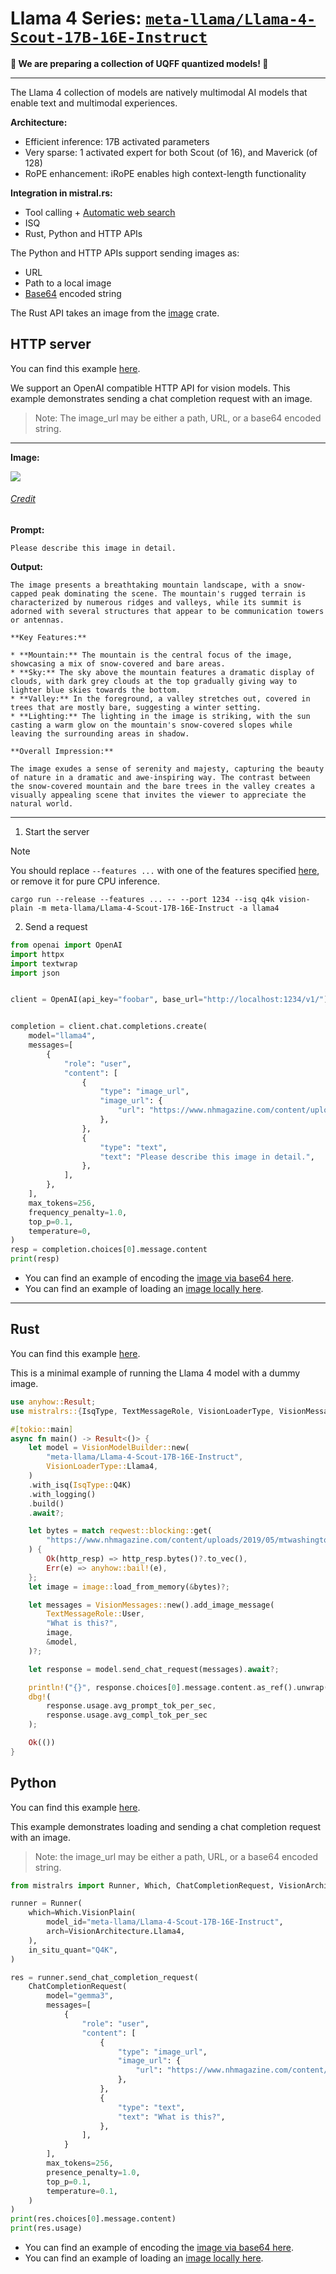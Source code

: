 # Llama 4 Series: [`meta-llama/Llama-4-Scout-17B-16E-Instruct`](https://huggingface.co/meta-llama/Llama-4-Scout-17B-16E-Instruct)

**🚧 We are preparing a collection of UQFF quantized models! 🚧**

---

The Llama 4 collection of models are natively multimodal AI models that enable text and multimodal experiences. 

**Architecture:**
- Efficient inference: 17B activated parameters
- Very sparse: 1 activated expert for both Scout (of 16), and Maverick (of 128)
- RoPE enhancement: iRoPE enables high context-length functionality

**Integration in mistral.rs:**
- Tool calling + [Automatic web search](WEB_SEARCH.md)
- ISQ
- Rust, Python and HTTP APIs

The Python and HTTP APIs support sending images as:
- URL
- Path to a local image
- [Base64](https://en.wikipedia.org/wiki/Base64) encoded string

The Rust API takes an image from the [image](https://docs.rs/image/latest/image/index.html) crate.

## HTTP server
You can find this example [here](../examples/server/llama4.py).

We support an OpenAI compatible HTTP API for vision models. This example demonstrates sending a chat completion request with an image.

> Note: The image_url may be either a path, URL, or a base64 encoded string.

---

**Image:**

<img src="https://www.nhmagazine.com/content/uploads/2019/05/mtwashingtonFranconia-2-19-18-108-Edit-Edit.jpg">
<h6><a href = "https://www.nhmagazine.com/content/uploads/2019/05/mtwashingtonFranconia-2-19-18-108-Edit-Edit.jpg">Credit</a></h6>

**Prompt:**
```
Please describe this image in detail.
```

**Output:**
```
The image presents a breathtaking mountain landscape, with a snow-capped peak dominating the scene. The mountain's rugged terrain is characterized by numerous ridges and valleys, while its summit is adorned with several structures that appear to be communication towers or antennas.

**Key Features:**

* **Mountain:** The mountain is the central focus of the image, showcasing a mix of snow-covered and bare areas.
* **Sky:** The sky above the mountain features a dramatic display of clouds, with dark grey clouds at the top gradually giving way to lighter blue skies towards the bottom.
* **Valley:** In the foreground, a valley stretches out, covered in trees that are mostly bare, suggesting a winter setting.
* **Lighting:** The lighting in the image is striking, with the sun casting a warm glow on the mountain's snow-covered slopes while leaving the surrounding areas in shadow.

**Overall Impression:**

The image exudes a sense of serenity and majesty, capturing the beauty of nature in a dramatic and awe-inspiring way. The contrast between the snow-covered mountain and the bare trees in the valley creates a visually appealing scene that invites the viewer to appreciate the natural world.
```

---

1) Start the server

> [!NOTE]
> You should replace `--features ...` with one of the features specified [here](../README.md#supported-accelerators), or remove it for pure CPU inference.

```
cargo run --release --features ... -- --port 1234 --isq q4k vision-plain -m meta-llama/Llama-4-Scout-17B-16E-Instruct -a llama4
```

2) Send a request

```py
from openai import OpenAI
import httpx
import textwrap
import json


client = OpenAI(api_key="foobar", base_url="http://localhost:1234/v1/")


completion = client.chat.completions.create(
    model="llama4",
    messages=[
        {
            "role": "user",
            "content": [
                {
                    "type": "image_url",
                    "image_url": {
                        "url": "https://www.nhmagazine.com/content/uploads/2019/05/mtwashingtonFranconia-2-19-18-108-Edit-Edit.jpg"
                    },
                },
                {
                    "type": "text",
                    "text": "Please describe this image in detail.",
                },
            ],
        },
    ],
    max_tokens=256,
    frequency_penalty=1.0,
    top_p=0.1,
    temperature=0,
)
resp = completion.choices[0].message.content
print(resp)

```

- You can find an example of encoding the [image via base64 here](../examples/server/phi3v_base64.py).
- You can find an example of loading an [image locally here](../examples/server/phi3v_local_img.py).

---

## Rust
You can find this example [here](../mistralrs/examples/llama4/main.rs).

This is a minimal example of running the Llama 4 model with a dummy image.

```rust
use anyhow::Result;
use mistralrs::{IsqType, TextMessageRole, VisionLoaderType, VisionMessages, VisionModelBuilder};

#[tokio::main]
async fn main() -> Result<()> {
    let model = VisionModelBuilder::new(
        "meta-llama/Llama-4-Scout-17B-16E-Instruct",
        VisionLoaderType::Llama4,
    )
    .with_isq(IsqType::Q4K)
    .with_logging()
    .build()
    .await?;

    let bytes = match reqwest::blocking::get(
        "https://www.nhmagazine.com/content/uploads/2019/05/mtwashingtonFranconia-2-19-18-108-Edit-Edit.jpg",
    ) {
        Ok(http_resp) => http_resp.bytes()?.to_vec(),
        Err(e) => anyhow::bail!(e),
    };
    let image = image::load_from_memory(&bytes)?;

    let messages = VisionMessages::new().add_image_message(
        TextMessageRole::User,
        "What is this?",
        image,
        &model,
    )?;

    let response = model.send_chat_request(messages).await?;

    println!("{}", response.choices[0].message.content.as_ref().unwrap());
    dbg!(
        response.usage.avg_prompt_tok_per_sec,
        response.usage.avg_compl_tok_per_sec
    );

    Ok(())
}
```

## Python
You can find this example [here](../examples/python/llama4.py).

This example demonstrates loading and sending a chat completion request with an image.

> Note: the image_url may be either a path, URL, or a base64 encoded string.

```py
from mistralrs import Runner, Which, ChatCompletionRequest, VisionArchitecture

runner = Runner(
    which=Which.VisionPlain(
        model_id="meta-llama/Llama-4-Scout-17B-16E-Instruct",
        arch=VisionArchitecture.Llama4,
    ),
    in_situ_quant="Q4K",
)

res = runner.send_chat_completion_request(
    ChatCompletionRequest(
        model="gemma3",
        messages=[
            {
                "role": "user",
                "content": [
                    {
                        "type": "image_url",
                        "image_url": {
                            "url": "https://www.nhmagazine.com/content/uploads/2019/05/mtwashingtonFranconia-2-19-18-108-Edit-Edit.jpg"
                        },
                    },
                    {
                        "type": "text",
                        "text": "What is this?",
                    },
                ],
            }
        ],
        max_tokens=256,
        presence_penalty=1.0,
        top_p=0.1,
        temperature=0.1,
    )
)
print(res.choices[0].message.content)
print(res.usage)
```

- You can find an example of encoding the [image via base64 here](../examples/python/phi3v_base64.py).
- You can find an example of loading an [image locally here](../examples/python/phi3v_local_img.py).